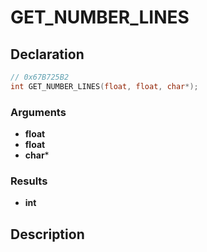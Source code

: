 # GET_NUMBER_LINES

## Declaration
```cpp
// 0x67B725B2
int GET_NUMBER_LINES(float, float, char*);
```

### Arguments
- **float**
- **float**
- **char***

### Results
- **int**

## Description
